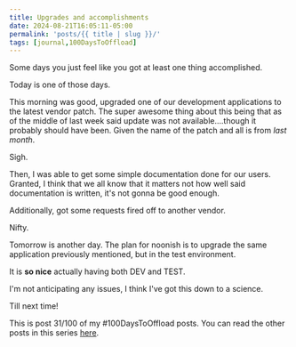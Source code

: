 ```yaml
---
title: Upgrades and accomplishments 
date: 2024-08-21T16:05:11-05:00
permalink: 'posts/{{ title | slug }}/'
tags: [journal,100DaysToOffload]
---
```

Some days you just feel like you got at least one thing accomplished.

Today is one of those days.

This morning was good, upgraded one of our development applications to the latest vendor patch. The super awesome thing about this being that as of the middle of last week said update was not available....though it probably should have been. Given the name of the patch and all is from *last month*.

Sigh.

Then, I was able to get some simple documentation done for our users. Granted, I think that we all know that it matters not how well said documentation is written, it's not gonna be good enough.

Additionally, got some requests fired off to another vendor.

Nifty.

Tomorrow is another day. The plan for noonish is to upgrade the same application previously mentioned, but in the test environment.

It is **so nice** actually having both DEV and TEST.

I'm not anticipating any issues, I think I've got this down to a science.

Till next time!

This is post 31/100 of my #100DaysToOffload posts. You can read the other posts in this series [here](/tags/100daystooffload).